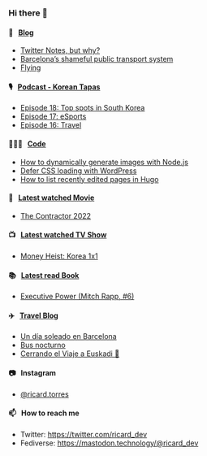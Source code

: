 ### Hi there 👋

#### 📝 &nbsp;&nbsp;[Blog](https://ricard.blog)

- [Twitter Notes, but why?](https://ricard.blog/rant/twitter-notes-but-why/)
- [Barcelona’s shameful public transport system](https://ricard.blog/rant/barcelona-shameful-public-transport-system/)
- [Flying](https://ricard.blog/personal/flying/)

#### 🎙 &nbsp;&nbsp;[Podcast - Korean Tapas](https://koreantapas.show/)

- [Episode 18: Top spots in South Korea](https://anchor.fm/korean-tapas/episodes/Episode-18-Top-spots-in-South-Korea-e1k57la)
- [Episode 17: eSports](https://anchor.fm/korean-tapas/episodes/Episode-17-eSports-e1jhhb6)
- [Episode 16: Travel](https://anchor.fm/korean-tapas/episodes/Episode-16-Travel-e1iij17)

#### 👨🏻‍💻 &nbsp;&nbsp;[Code](https://ricard.dev)

- [How to dynamically generate images with Node.js](https://ricard.dev/how-to-dynamically-generate-images-with-node-js/)
- [Defer CSS loading with WordPress](https://ricard.dev/defer-css-loading-with-wordpress/)
- [How to list recently edited pages in Hugo](https://ricard.dev/how-to-list-recently-edited-pages-in-hugo/)

#### 🍿 &nbsp;&nbsp;[Latest watched Movie](https://quicoto.github.io/reviews/movies/)

- [The Contractor 2022](https://quicoto.github.io/reviews/movies/the-contractor-2022/)

#### 📺 &nbsp;&nbsp;[Latest watched TV Show](https://quicoto.github.io/reviews/tv-shows)

- [Money Heist: Korea 1x1](https://quicoto.github.io/reviews/tv-shows/money-heist-korea/1x1/)

#### 📚 &nbsp;&nbsp;[Latest read Book](https://ricard.blog/books/)

- [Executive Power (Mitch Rapp, #6)](https://www.goodreads.com/review/show/4644996172?utm_medium=api&amp;utm_source=rss)

#### ✈️ &nbsp;&nbsp;[Travel Blog](https://www.quicoto.com/)

- [Un día soleado en Barcelona](https://www.quicoto.com/un-dia-soleado-en-barcelona/)
- [Bus nocturno](https://www.quicoto.com/bus-nocturno/)
- [Cerrando el Viaje a Euskadi 👋](https://www.quicoto.com/cerrando-el-viaje-a-euskadi/)

#### 📷 &nbsp;&nbsp;Instagram
- [@ricard.torres](https://www.instagram.com/ricard.torres/)

#### 📫 &nbsp;&nbsp;How to reach me

- Twitter: https://twitter.com/ricard_dev
- Fediverse: https://mastodon.technology/@ricard_dev
